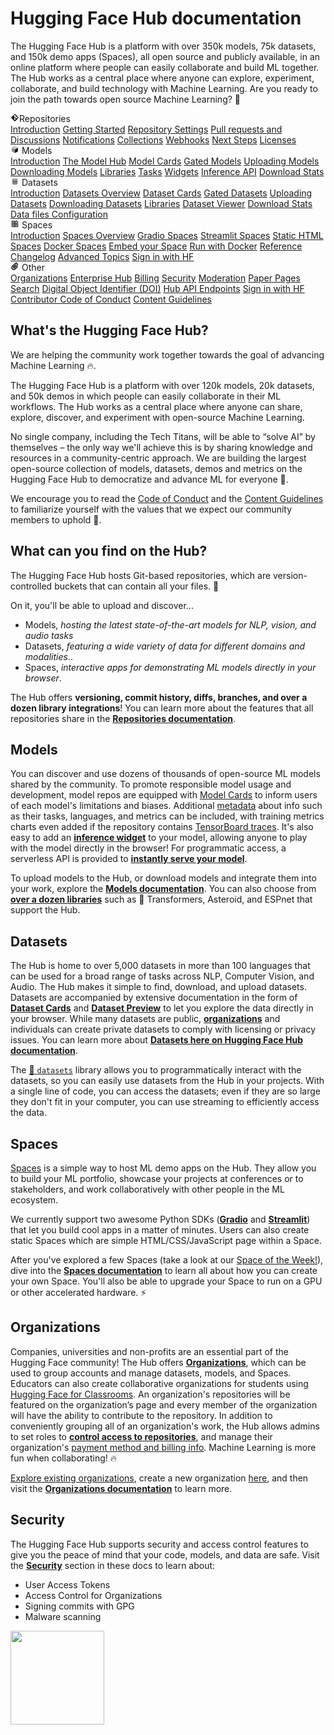 # Hugging Face Hub documentation

The Hugging Face Hub is a platform with over 350k models, 75k datasets, and 150k demo apps (Spaces), all open source and publicly available, in an online platform where people can easily collaborate and build ML together. The Hub works as a central place where anyone can explore, experiment, collaborate, and build technology with Machine Learning. Are you ready to join the path towards open source Machine Learning? 🤗

<div class="grid grid-cols-1 gap-4 sm:grid-cols-2 lg:grid-cols-3 md:mt-10">

<div class="group flex flex-col space-y-2 rounded-xl border border-orange-100 bg-gradient-to-br from-orange-50 dark:bg-none px-6 py-4 transition-colors hover:shadow dark:border-orange-700">
<div class="flex items-center py-0.5 text-lg font-semibold text-orange-600 dark:text-gray-400 mb-1">
 <svg class="shrink-0 mr-1.5 text-orange-500" xmlns="http://www.w3.org/2000/svg" xmlns:xlink="http://www.w3.org/1999/xlink" aria-hidden="true" focusable="false" role="img" width="1em" height="1em" preserveAspectRatio="xMidYMid meet" viewBox="0 0 24 24"><path fill="currentColor" d="M2.6 10.59L8.38 4.8l1.69 1.7c-.24.85.15 1.78.93 2.23v5.54c-.6.34-1 .99-1 1.73a2 2 0 0 0 2 2a2 2 0 0 0 2-2c0-.74-.4-1.39-1-1.73V9.41l2.07 2.09c-.07.15-.07.32-.07.5a2 2 0 0 0 2 2a2 2 0 0 0 2-2a2 2 0 0 0-2-2c-.18 0-.35 0-.5.07L13.93 7.5a1.98 1.98 0 0 0-1.15-2.34c-.43-.16-.88-.2-1.28-.09L9.8 3.38l.79-.78c.78-.79 2.04-.79 2.82 0l7.99 7.99c.79.78.79 2.04 0 2.82l-7.99 7.99c-.78.79-2.04.79-2.82 0L2.6 13.41c-.79-.78-.79-2.04 0-2.82Z"></path></svg>Repositories</div>
<a class="transform !no-underline transition-colors hover:translate-x-px hover:text-gray-700" href="./repositories">Introduction</a>
<a class="transform !no-underline transition-colors hover:translate-x-px hover:text-gray-700" href="./repositories-getting-started">Getting Started</a>
<a class="transform !no-underline transition-colors hover:translate-x-px hover:text-gray-700" href="./repositories-settings">Repository Settings</a>
<a class="transform !no-underline transition-colors hover:translate-x-px hover:text-gray-700" href="./repositories-pull-requests-discussions">Pull requests and Discussions</a>
<a class="transform !no-underline transition-colors hover:translate-x-px hover:text-gray-700" href="./notifications">Notifications</a>
<a class="transform !no-underline transition-colors hover:translate-x-px hover:text-gray-700" href="./collections">Collections</a>
<a class="transform !no-underline transition-colors hover:translate-x-px hover:text-gray-700" href="./webhooks">Webhooks</a>
<a class="transform !no-underline transition-colors hover:translate-x-px hover:text-gray-700" href="./repositories-next-steps">Next Steps</a>
<a class="transform !no-underline transition-colors hover:translate-x-px hover:text-gray-700" href="./repositories-licenses">Licenses</a>
</div>

<div class="group flex flex-col space-y-2 rounded-xl border border-indigo-100 bg-gradient-to-br from-indigo-50 dark:bg-none px-6 py-4 transition-colors hover:shadow dark:border-indigo-700">
<div class="flex items-center py-0.5 text-lg font-semibold text-indigo-600 dark:text-gray-400 mb-1">
    <svg class="shrink-0 mr-1.5 text-indigo-500" xmlns="http://www.w3.org/2000/svg" xmlns:xlink="http://www.w3.org/1999/xlink" aria-hidden="true" focusable="false" role="img" width="1em" height="1em" preserveAspectRatio="xMidYMid meet" viewBox="0 0 24 24"><path class="uim-quaternary" d="M20.23 7.24L12 12L3.77 7.24a1.98 1.98 0 0 1 .7-.71L11 2.76c.62-.35 1.38-.35 2 0l6.53 3.77c.29.173.531.418.7.71z" opacity=".25" fill="currentColor"></path><path class="uim-tertiary" d="M12 12v9.5a2.09 2.09 0 0 1-.91-.21L4.5 17.48a2.003 2.003 0 0 1-1-1.73v-7.5a2.06 2.06 0 0 1 .27-1.01L12 12z" opacity=".5" fill="currentColor"></path><path class="uim-primary" d="M20.5 8.25v7.5a2.003 2.003 0 0 1-1 1.73l-6.62 3.82c-.275.13-.576.198-.88.2V12l8.23-4.76c.175.308.268.656.27 1.01z" fill="currentColor"></path></svg> Models</div>
<a class="!no-underline hover:opacity-60 transform transition-colors hover:translate-x-px" href="./models">Introduction</a>
<a class="!no-underline hover:opacity-60 transform transition-colors hover:translate-x-px" href="./models-the-hub">The Model Hub</a>
<a class="!no-underline hover:opacity-60 transform transition-colors hover:translate-x-px" href="./model-cards">Model Cards</a>
<a class="!no-underline hover:opacity-60 transform transition-colors hover:translate-x-px" href="./models-gated">Gated Models</a>
<a class="!no-underline hover:opacity-60 transform transition-colors hover:translate-x-px" href="./models-uploading">Uploading Models</a>
<a class="!no-underline hover:opacity-60 transform transition-colors hover:translate-x-px" href="./models-downloading">Downloading Models</a>
<a class="!no-underline hover:opacity-60 transform transition-colors hover:translate-x-px" href="./models-libraries">Libraries</a>
<a class="!no-underline hover:opacity-60 transform transition-colors hover:translate-x-px" href="./models-tasks">Tasks</a>
<a class="!no-underline hover:opacity-60 transform transition-colors hover:translate-x-px" href="./models-widgets">Widgets</a>
<a class="!no-underline hover:opacity-60 transform transition-colors hover:translate-x-px" href="./models-inference">Inference API</a>
<a class="!no-underline hover:opacity-60 transform transition-colors hover:translate-x-px" href="./models-download-stats">Download Stats</a>
</div>

<div class="group flex flex-col space-y-2 rounded-xl border border-red-100 bg-gradient-to-br from-red-50 dark:bg-none px-6 py-4 transition-colors hover:shadow dark:border-red-700">
<div class="flex items-center py-0.5 text-lg font-semibold text-red-600 dark:text-gray-400 mb-1">
<svg class="shrink-0 mr-1.5 text-red-400" xmlns="http://www.w3.org/2000/svg" xmlns:xlink="http://www.w3.org/1999/xlink" aria-hidden="true" focusable="false" role="img" width="1em" height="1em" preserveAspectRatio="xMidYMid meet" viewBox="0 0 25 25"><ellipse cx="12.5" cy="5" fill="currentColor" fill-opacity="0.25" rx="7.5" ry="2"></ellipse><path d="M12.5 15C16.6421 15 20 14.1046 20 13V20C20 21.1046 16.6421 22 12.5 22C8.35786 22 5 21.1046 5 20V13C5 14.1046 8.35786 15 12.5 15Z" fill="currentColor" opacity="0.5"></path><path d="M12.5 7C16.6421 7 20 6.10457 20 5V11.5C20 12.6046 16.6421 13.5 12.5 13.5C8.35786 13.5 5 12.6046 5 11.5V5C5 6.10457 8.35786 7 12.5 7Z" fill="currentColor" opacity="0.5"></path><path d="M5.23628 12C5.08204 12.1598 5 12.8273 5 13C5 14.1046 8.35786 15 12.5 15C16.6421 15 20 14.1046 20 13C20 12.8273 19.918 12.1598 19.7637 12C18.9311 12.8626 15.9947 13.5 12.5 13.5C9.0053 13.5 6.06886 12.8626 5.23628 12Z" fill="currentColor"></path></svg> Datasets</div>
<a class="!no-underline hover:opacity-60 transform transition-colors hover:translate-x-px" href="./datasets">Introduction</a>
<a class="!no-underline hover:opacity-60 transform transition-colors hover:translate-x-px" href="./datasets-overview">Datasets Overview</a>
<a class="!no-underline hover:opacity-60 transform transition-colors hover:translate-x-px" href="./datasets-cards">Dataset Cards</a>
<a class="!no-underline hover:opacity-60 transform transition-colors hover:translate-x-px" href="./datasets-gated">Gated Datasets</a>
<a class="!no-underline hover:opacity-60 transform transition-colors hover:translate-x-px" href="./datasets-adding">Uploading Datasets</a>
<a class="!no-underline hover:opacity-60 transform transition-colors hover:translate-x-px" href="./datasets-downloading">Downloading Datasets</a>
<a class="!no-underline hover:opacity-60 transform transition-colors hover:translate-x-px" href="./datasets-libraries">Libraries</a>
<a class="!no-underline hover:opacity-60 transform transition-colors hover:translate-x-px" href="./datasets-viewer">Dataset Viewer</a>
<a class="!no-underline hover:opacity-60 transform transition-colors hover:translate-x-px" href="./datasets-download-stats">Download Stats</a>
<a class="!no-underline hover:opacity-60 transform transition-colors hover:translate-x-px" href="./datasets-data-files-configuration">Data files Configuration</a>
</div>

<div class="group flex flex-col space-y-2 rounded-xl border border-blue-100 bg-gradient-to-br from-blue-50 dark:bg-none px-6 py-4 transition-colors hover:shadow dark:border-blue-700">
<div class="flex items-center py-0.5 text-lg font-semibold text-blue-600 dark:text-gray-400 mb-1">
<svg class="shrink-0 mr-1.5 text-blue-500" xmlns="http://www.w3.org/2000/svg" xmlns:xlink="http://www.w3.org/1999/xlink" aria-hidden="true" focusable="false" role="img" width="1em" height="1em" viewBox="0 0 25 25"><path opacity=".5" d="M6.016 14.674v4.31h4.31v-4.31h-4.31ZM14.674 14.674v4.31h4.31v-4.31h-4.31ZM6.016 6.016v4.31h4.31v-4.31h-4.31Z" fill="currentColor"></path><path opacity=".75" fill-rule="evenodd" clip-rule="evenodd" d="M3 4.914C3 3.857 3.857 3 4.914 3h6.514c.884 0 1.628.6 1.848 1.414a5.171 5.171 0 0 1 7.31 7.31c.815.22 1.414.964 1.414 1.848v6.514A1.914 1.914 0 0 1 20.086 22H4.914A1.914 1.914 0 0 1 3 20.086V4.914Zm3.016 1.102v4.31h4.31v-4.31h-4.31Zm0 12.968v-4.31h4.31v4.31h-4.31Zm8.658 0v-4.31h4.31v4.31h-4.31Zm0-10.813a2.155 2.155 0 1 1 4.31 0 2.155 2.155 0 0 1-4.31 0Z" fill="currentColor"></path><path opacity=".25" d="M16.829 6.016a2.155 2.155 0 1 0 0 4.31 2.155 2.155 0 0 0 0-4.31Z" fill="currentColor"></path></svg> Spaces</div>
<a class="!no-underline hover:opacity-60 transform transition-colors hover:translate-x-px" href="./spaces">Introduction</a>
<a class="!no-underline hover:opacity-60 transform transition-colors hover:translate-x-px" href="./spaces-overview">Spaces Overview</a>
<a class="!no-underline hover:opacity-60 transform transition-colors hover:translate-x-px" href="./spaces-sdks-gradio">Gradio Spaces</a>
<a class="!no-underline hover:opacity-60 transform transition-colors hover:translate-x-px" href="./spaces-sdks-streamlit">Streamlit Spaces</a>
<a class="!no-underline hover:opacity-60 transform transition-colors hover:translate-x-px" href="./spaces-sdks-static">Static HTML Spaces</a>
<a class="!no-underline hover:opacity-60 transform transition-colors hover:translate-x-px" href="./spaces-sdks-docker">Docker Spaces</a>
<a class="!no-underline hover:opacity-60 transform transition-colors hover:translate-x-px" href="./spaces-embed">Embed your Space</a>
<a class="!no-underline hover:opacity-60 transform transition-colors hover:translate-x-px" href="./spaces-run-with-docker">Run with Docker</a>
<a class="!no-underline hover:opacity-60 transform transition-colors hover:translate-x-px" href="./spaces-config-reference">Reference</a>
<a class="!no-underline hover:opacity-60 transform transition-colors hover:translate-x-px" href="./spaces-changelog">Changelog</a>
<a class="!no-underline hover:opacity-60 transform transition-colors hover:translate-x-px" href="./spaces-advanced">Advanced Topics</a>
<a class="!no-underline hover:opacity-60 transform transition-colors hover:translate-x-px" href="./spaces-oauth">Sign in with HF</a>
</div>

<div class="group flex flex-col space-y-2 rounded-xl border border-green-100 bg-gradient-to-br from-green-50 dark:bg-none px-6 py-4 transition-colors hover:shadow dark:border-green-700">
<div class="flex items-center py-0.5 text-lg font-semibold text-green-600 dark:text-gray-400 mb-1">
<svg class="shrink-0 mr-1.5 text-green-500" xmlns="http://www.w3.org/2000/svg" xmlns:xlink="http://www.w3.org/1999/xlink" aria-hidden="true" focusable="false" role="img" width="1em" height="1em" viewBox="0 0 24 24"><path fill="currentColor" stroke="currentColor" d="M8.892 21.854a6.25 6.25 0 0 1-4.42-10.67l7.955-7.955a4.5 4.5 0 0 1 6.364 6.364l-6.895 6.894a2.816 2.816 0 0 1-3.89 0a2.75 2.75 0 0 1 .002-3.888l5.126-5.127a1 1 0 1 1 1.414 1.414l-5.126 5.127a.75.75 0 0 0 0 1.06a.768.768 0 0 0 1.06 0l6.895-6.894a2.503 2.503 0 0 0 0-3.535a2.56 2.56 0 0 0-3.536 0l-7.955 7.955a4.25 4.25 0 1 0 6.01 6.01l6.188-6.187a1 1 0 1 1 1.414 1.414l-6.187 6.186a6.206 6.206 0 0 1-4.42 1.832z"></path></svg> Other</div>
<a class="!no-underline hover:opacity-60 transform transition-colors hover:translate-x-px" href="./organizations">Organizations</a>
<a class="!no-underline hover:opacity-60 transform transition-colors hover:translate-x-px" href="./enterprise-hub">Enterprise Hub</a>
<a class="!no-underline hover:opacity-60 transform transition-colors hover:translate-x-px" href="./billing">Billing</a>
<a class="!no-underline hover:opacity-60 transform transition-colors hover:translate-x-px" href="./security">Security</a>
<a class="!no-underline hover:opacity-60 transform transition-colors hover:translate-x-px" href="./moderation">Moderation</a>
<a class="!no-underline hover:opacity-60 transform transition-colors hover:translate-x-px" href="./paper-pages">Paper Pages</a>
<a class="!no-underline hover:opacity-60 transform transition-colors hover:translate-x-px" href="./search">Search</a>
<a class="!no-underline hover:opacity-60 transform transition-colors hover:translate-x-px" href="./doi">Digital Object Identifier (DOI)</a>
<a class="!no-underline hover:opacity-60 transform transition-colors hover:translate-x-px" href="./api">Hub API Endpoints</a>
<a class="!no-underline hover:opacity-60 transform transition-colors hover:translate-x-px" href="./oauth">Sign in with HF</a>
<a class="!no-underline hover:opacity-60 transform transition-colors hover:translate-x-px" href="https://huggingface.co/code-of-conduct">Contributor Code of Conduct</a>
<a class="!no-underline hover:opacity-60 transform transition-colors hover:translate-x-px" href="https://huggingface.co/content-guidelines">Content Guidelines</a>
</div>

</div>

## What's the Hugging Face Hub?

We are helping the community work together towards the goal of advancing Machine Learning 🔥.

The Hugging Face Hub is a platform with over 120k models, 20k datasets, and 50k demos in which people can easily collaborate in their ML workflows. The Hub works as a central place where anyone can share, explore, discover, and experiment with open-source Machine Learning.

No single company, including the Tech Titans, will be able to “solve AI” by themselves – the only way we'll achieve this is by sharing knowledge and resources in a community-centric approach. We are building the largest open-source collection of models, datasets, demos and metrics on the Hugging Face Hub to democratize and advance ML for everyone 🚀.

We encourage you to read the [Code of Conduct](https://huggingface.co/code-of-conduct) and the [Content Guidelines](https://huggingface.co/content-guidelines) to familiarize yourself with the values that we expect our community members to uphold 🤗.

## What can you find on the Hub?

The Hugging Face Hub hosts Git-based repositories, which are version-controlled buckets that can contain all your files. 💾

On it, you'll be able to upload and discover...

- Models, _hosting the latest state-of-the-art models for NLP, vision, and audio tasks_
- Datasets, _featuring a wide variety of data for different domains and modalities_..
- Spaces, _interactive apps for demonstrating ML models directly in your browser_.

The Hub offers **versioning, commit history, diffs, branches, and over a dozen library integrations**! You can learn more about the features that all repositories share in the [**Repositories documentation**](./repositories).

## Models

You can discover and use dozens of thousands of open-source ML models shared by the community. To promote responsible model usage and development, model repos are equipped with [Model Cards](./model-cards) to inform users of each model's limitations and biases. Additional [metadata](./model-cards#model-card-metadata) about info such as their tasks, languages, and metrics can be included, with training metrics charts even added if the repository contains [TensorBoard traces](./tensorboard). It's also easy to add an [**inference widget**](./models-widgets) to your model, allowing anyone to play with the model directly in the browser! For programmatic access, a serverless API is provided to [**instantly serve your model**](./models-inference).

To upload models to the Hub, or download models and integrate them into your work, explore the [**Models documentation**](./models). You can also choose from [**over a dozen libraries**](./models-libraries) such as 🤗 Transformers, Asteroid, and ESPnet that support the Hub.

## Datasets

The Hub is home to over 5,000 datasets in more than 100 languages that can be used for a broad range of tasks across NLP, Computer Vision, and Audio. The Hub makes it simple to find, download, and upload datasets. Datasets are accompanied by extensive documentation in the form of [**Dataset Cards**](./model-cards) and [**Dataset Preview**](./datasets-overview#datasets-on-the-hub) to let you explore the data directly in your browser. While many datasets are public, [**organizations**](./organizations) and individuals can create private datasets to comply with licensing or privacy issues. You can learn more about [**Datasets here on Hugging Face Hub documentation**](./datasets-overview).

The [🤗 `datasets`](https://huggingface.co/docs/datasets/index) library allows you to programmatically interact with the datasets, so you can easily use datasets from the Hub in your projects. With a single line of code, you can access the datasets; even if they are so large they don't fit in your computer, you can use streaming to efficiently access the data.

## Spaces

[Spaces](https://huggingface.co/spaces) is a simple way to host ML demo apps on the Hub. They allow you to build your ML portfolio, showcase your projects at conferences or to stakeholders, and work collaboratively with other people in the ML ecosystem.

We currently support two awesome Python SDKs (**[Gradio](https://gradio.app/)** and **[Streamlit](https://streamlit.io/)**) that let you build cool apps in a matter of minutes. Users can also create static Spaces which are simple HTML/CSS/JavaScript page within a Space.

After you've explored a few Spaces (take a look at our [Space of the Week!](https://huggingface.co/spaces)), dive into the [**Spaces documentation**](./spaces-overview) to learn all about how you can create your own Space. You'll also be able to upgrade your Space to run on a GPU or other accelerated hardware. ⚡️

## Organizations

Companies, universities and non-profits are an essential part of the Hugging Face community! The Hub offers [**Organizations**](./organizations), which can be used to group accounts and manage datasets, models, and Spaces. Educators can also create collaborative organizations for students using [Hugging Face for Classrooms](https://huggingface.co/classrooms). An organization's repositories will be featured on the organization’s page and every member of the organization will have the ability to contribute to the repository. In addition to conveniently grouping all of an organization's work, the Hub allows admins to set roles to [**control access to repositories**](./organizations-security), and manage their organization's [payment method and billing info](https://huggingface.co/pricing). Machine Learning is more fun when collaborating! 🔥

[Explore existing organizations](https://huggingface.co/organizations), create a new organization [here](https://huggingface.co/organizations/new), and then visit the [**Organizations documentation**](./organizations) to learn more.

## Security

The Hugging Face Hub supports security and access control features to give you the peace of mind that your code, models, and data are safe. Visit the [**Security**](./security) section in these docs to learn about:

- User Access Tokens
- Access Control for Organizations
- Signing commits with GPG
- Malware scanning

<img width="150" src="https://huggingface.co/datasets/huggingface/documentation-images/resolve/main/hub/security-soc-1.jpg">
